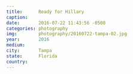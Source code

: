 ```yaml
---
title:  	Ready for Hillary
caption:
date:   	2016-07-22 11:43:56 -0500
categories: photography
img:		photography/20160722-tampa-02.jpg
year:		2016
medium:
city:		Tampa
state:		Florida
country:
---
```

